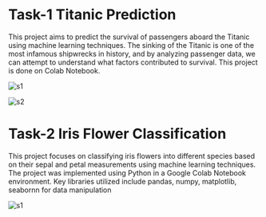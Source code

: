 # Task-1 Titanic Prediction
This project aims to predict the survival of passengers aboard the Titanic using machine learning techniques. 
The sinking of the Titanic is one of the most infamous shipwrecks in history, and by analyzing passenger data, we can attempt to understand what factors contributed to survival.
This project is done on Colab Notebook.

![s1](https://github.com/AkanshaDayal/CodSoft-Task/assets/151764360/c1992f42-5086-485b-8e2e-0c418771c759)


![s2](https://github.com/AkanshaDayal/CodSoft-Task/assets/151764360/e0160f9e-208b-4891-a0f3-fe7dd787d3e4)


# Task-2 Iris Flower Classification
This project focuses on classifying iris flowers into different species based on their sepal and petal measurements using machine learning techniques.
The project was implemented using Python in a Google Colab Notebook environment.
Key libraries utilized include pandas, numpy, matplotlib, seabornn for data manipulation

![s1](https://github.com/AkanshaDayal/CodSoft-Task/assets/151764360/9360cc17-d93d-4dcf-ab8c-3e8906fbbaf3)
